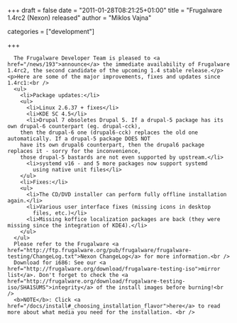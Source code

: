 
+++
draft = false
date = "2011-01-28T08:21:25+01:00"
title = "Frugalware 1.4rc2 (Nexon) released"
author = "Miklos Vajna"

categories = ["development"]

+++

      The Frugalware Developer Team is pleased to <a href="/news/193">announce</a> the immediate availability of Frugalware 1.4rc2, the second candidate of the upcoming 1.4 stable release.</p>
    <p>Here are some of the major improvements, fixes and updates since 1.4rc1:<br />
      <ul>
        <li>Package updates:</li>
        <ul>
          <li>Linux 2.6.37 + fixes</li>
          <li>KDE SC 4.5</li>
          <li>Drupal 7 obsoletes Drupal 5. If a drupal-5 package has its own drupal-6 counterpart (eg. drupal-cck),
        then the drupal-6 one (drupal6-cck) replaces the old one automatically. If a drupal-5 package DOES NOT
        have its own drupal6 counterpart, then the drupal6 package replaces it - sorry for the inconvenience,
        those drupal-5 bastards are not even supported by upstream.</li>
          <li>systemd v16 - and 5 more packages now support systemd
            using native unit files</li>
        </ul>
        <li>Fixes:</li>
        <ul>
          <li>The CD/DVD installer can perform fully offline installation again.</li>
          <li>Various user interface fixes (missing icons in desktop
            files, etc.)</li>
          <li>Missing koffice localization packages are back (they were missing since the integration of KDE4).</li>
        </ul>
      </ul>
      Please refer to the Frugalware <a href="http://ftp.frugalware.org/pub/frugalware/frugalware-testing/ChangeLog.txt">Nexon ChangeLog</a> for more information.<br />
      Download for i686: See our <a href="http://frugalware.org/download/frugalware-testing-iso">mirror list</a>. Don't forget to check the <a href="http://frugalware.org/download/frugalware-testing-iso/SHA1SUMS">integrity</a> of the install images before burning!<br />
      <b>NOTE</b>: Click <a href="/docs/install#_choosing_installation_flavor">here</a> to read more about what media you need for the installation. <br />
      
    